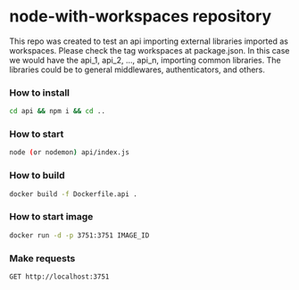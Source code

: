 # node-with-workspaces repository

This repo was created to test an api importing external libraries imported as workspaces.
Please check the tag workspaces at package.json.
In this case we would have the api_1, api_2, ..., api_n, importing common libraries.
The libraries could be to general middlewares, authenticators, and others.

### How to install
```bash
cd api && npm i && cd ..
```

### How to start
```bash
node (or nodemon) api/index.js
```

### How to build
```bash
docker build -f Dockerfile.api .
```

### How to start image
```bash
docker run -d -p 3751:3751 IMAGE_ID
```

### Make requests
```bash
GET http://localhost:3751
```

